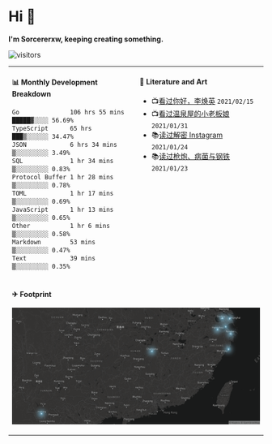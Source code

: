 # Hi 👋

**I'm Sorcererxw, keeping creating something.**

![visitors](https://visitor-badge.glitch.me/badge?page_id=sorcererxw.sorcererx)

<table width="800px">
<tr>
<td valign="top" width="50%">

#### 📊 Monthly Development Breakdown

<!--START_SECTION:waka-->
```text
Go              106 hrs 55 mins █████▓░░░░ 56.69%
TypeScript      65 hrs          ███▒░░░░░░ 34.47%
JSON            6 hrs 34 mins   ▒░░░░░░░░░ 3.49%
SQL             1 hr 34 mins    ▒░░░░░░░░░ 0.83%
Protocol Buffer 1 hr 28 mins    ▒░░░░░░░░░ 0.78%
TOML            1 hr 17 mins    ▒░░░░░░░░░ 0.69%
JavaScript      1 hr 13 mins    ▒░░░░░░░░░ 0.65%
Other           1 hr 6 mins     ▒░░░░░░░░░ 0.58%
Markdown        53 mins         ▒░░░░░░░░░ 0.47%
Text            39 mins         ▒░░░░░░░░░ 0.35%
```
<!--END_SECTION:waka-->

<td valign="top" width="50%">

#### 💃 Literature and Art

<!--START_SECTION:douban-->
* 📺[看过你好，李焕英](http://movie.douban.com/subject/34841067/) <code>2021/02/15</code>
* 📺[看过温泉屋的小老板娘](http://movie.douban.com/subject/30205667/) <code>2021/01/31</code>
* 📚[读过解密 Instagram](https://book.douban.com/subject/35252483/) <code>2021/01/24</code>
* 📚[读过枪炮、病菌与钢铁](https://book.douban.com/subject/1813841/) <code>2021/01/23</code>

<!--END_SECTION:douban-->

</td>
</tr>
<tr>
<td colspan="2">

#### ✈ Footprint

![footprint](./footprint.png)

</td>
</tr>
</table>


